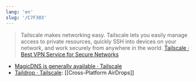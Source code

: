 ```yaml
---
lang: 'en'
slug: '/C7F303'
---
```


> Tailscale makes networking easy. Tailscale lets you easily manage access to private resources, quickly SSH into devices on your network, and work securely from anywhere in the world. [Tailscale · Best VPN Service for Secure Networks](https://tailscale.com/)

- [MagicDNS is generally available · Tailscale](https://tailscale.com/blog/magicdns/)
- [Taildrop · Tailscale](https://tailscale.com/kb/1106/taildrop/): [[Cross-Platform AirDrops]]
